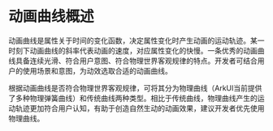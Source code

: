 # 动画曲线概述

动画曲线是属性关于时间的变化函数，决定属性变化时产生动画的运动轨迹。某一时刻下动画曲线的斜率代表动画的速度，对应属性变化的快慢。一条优秀的动画曲线具备连续光滑、符合用户意图、符合物理世界客观规律的特点。开发者可结合用户的使用场景和意图，为动效选取合适的动画曲线。

根据动画曲线是否符合物理世界客观规律，可将其分为物理曲线（ArkUI当前提供了多种物理弹簧曲线）和传统曲线两种类型。相比于传统曲线，物理曲线产生的运动轨迹更加符合用户认知，有助于创造自然生动的动画效果，建议开发者优先使用物理曲线。